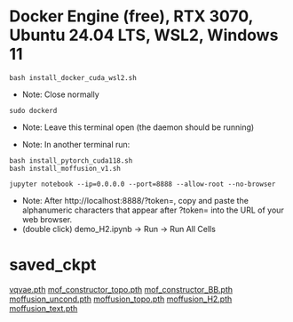 # Docker Engine (free), RTX 3070, Ubuntu 24.04 LTS, WSL2, Windows 11


```
bash install_docker_cuda_wsl2.sh
```
- Note: Close normally


```
sudo dockerd
```
- Note: Leave this terminal open (the daemon should be running)


- Note: In another terminal run:
```
bash install_pytorch_cuda118.sh
bash install_moffusion_v1.sh
```


```
jupyter notebook --ip=0.0.0.0 --port=8888 --allow-root --no-browser
```
- Note: After http://localhost:8888/?token=, copy and paste the alphanumeric characters that appear after ?token= into the URL of your web browser.
- (double click) demo_H2.ipynb -> Run -> Run All Cells

# saved_ckpt
[vqvae.pth](https://figshare.com/ndownloader/files/46925977)
[mof_constructor_topo.pth](https://figshare.com/ndownloader/files/46925971)
[mof_constructor_BB.pth](https://figshare.com/ndownloader/files/46925974)
[moffusion_uncond.pth](https://figshare.com/ndownloader/files/46931689)
[moffusion_topo.pth](https://figshare.com/ndownloader/files/46926004)
[moffusion_H2.pth](https://figshare.com/ndownloader/files/46931701)
[moffusion_text.pth](https://figshare.com/ndownloader/files/46925995)

